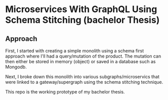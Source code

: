 # Microservices With GraphQL Using Schema Stitching (bachelor Thesis)

## Approach
First, I started with creating a simple monolith using a schema first approach where I'll had a query/mutation of the product. The mutation can then either be stored in memory (object) or saved in a database such as Mongodb.

Next, I broke down this monolith into various subgraphs/microservics that were linked to a gateway/supergraph using the schema stitching technique.

This repo is the working prototype of my bachelor thesis.
